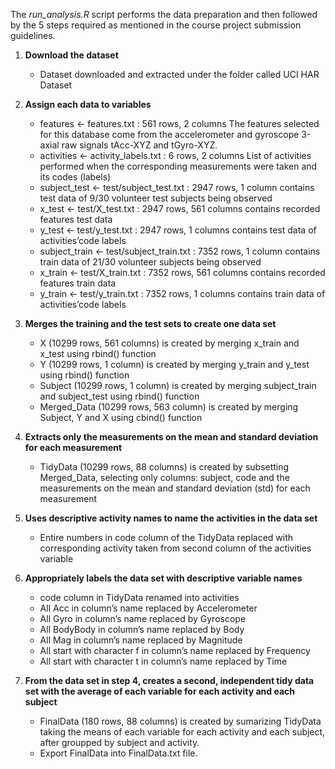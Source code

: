 The *run_analysis.R* script performs the data preparation and then followed by the 5 steps required as mentioned in the course project submission guidelines.

1. **Download the dataset**
     + Dataset downloaded and extracted under the folder called UCI HAR Dataset

2. **Assign each data to variables**
     + features <- features.txt : 561 rows, 2 columns
The features selected for this database come from the accelerometer and gyroscope 3-axial raw signals tAcc-XYZ and tGyro-XYZ.
     + activities <- activity_labels.txt : 6 rows, 2 columns
List of activities performed when the corresponding measurements were taken and its codes (labels)
     + subject_test <- test/subject_test.txt : 2947 rows, 1 column
contains test data of 9/30 volunteer test subjects being observed
     + x_test <- test/X_test.txt : 2947 rows, 561 columns
contains recorded features test data
     + y_test <- test/y_test.txt : 2947 rows, 1 columns
contains test data of activities’code labels
     + subject_train <- test/subject_train.txt : 7352 rows, 1 column
contains train data of 21/30 volunteer subjects being observed
     + x_train <- test/X_train.txt : 7352 rows, 561 columns
contains recorded features train data
     + y_train <- test/y_train.txt : 7352 rows, 1 columns
contains train data of activities’code labels

3. **Merges the training and the test sets to create one data set**
     + X (10299 rows, 561 columns) is created by merging x_train and x_test using rbind() function
     + Y (10299 rows, 1 column) is created by merging y_train and y_test using rbind() function
     + Subject (10299 rows, 1 column) is created by merging subject_train and subject_test using rbind() function
     + Merged_Data (10299 rows, 563 column) is created by merging Subject, Y and X using cbind() function

4. **Extracts only the measurements on the mean and standard deviation for each measurement**
     + TidyData (10299 rows, 88 columns) is created by subsetting Merged_Data, selecting only columns: subject, code and the measurements on the mean and standard deviation (std) for each measurement

5. **Uses descriptive activity names to name the activities in the data set**
     + Entire numbers in code column of the TidyData replaced with corresponding activity taken from second column of the activities variable

6. **Appropriately labels the data set with descriptive variable names**
     + code column in TidyData renamed into activities
     + All Acc in column’s name replaced by Accelerometer
     + All Gyro in column’s name replaced by Gyroscope
     + All BodyBody in column’s name replaced by Body
     + All Mag in column’s name replaced by Magnitude
     + All start with character f in column’s name replaced by Frequency
     + All start with character t in column’s name replaced by Time

7. **From the data set in step 4, creates a second, independent tidy data set with the average of each variable for each activity and each subject**
     + FinalData (180 rows, 88 columns) is created by sumarizing TidyData taking the means of each variable for each activity and each subject, after groupped by subject and activity.
     + Export FinalData into FinalData.txt file.
